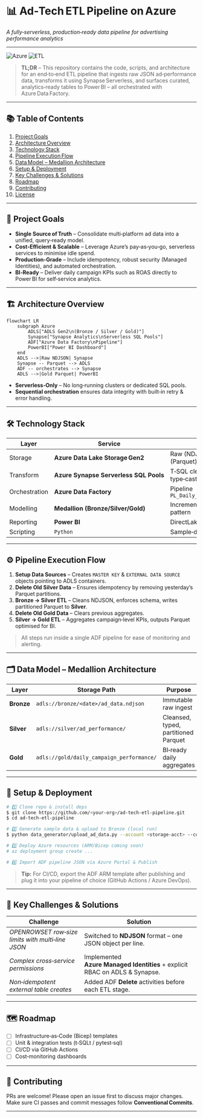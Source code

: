 # 📊 Ad‑Tech ETL Pipeline on Azure

*A fully‑serverless, production‑ready data pipeline for advertising performance analytics*

---

![Azure](https://img.shields.io/badge/Cloud-Azure-blue) ![ETL](https://img.shields.io/badge/Type-Serverless%20ETL-green) 

> **TL;DR** – This repository contains the code, scripts, and architecture for an end‑to‑end ETL pipeline that ingests raw JSON ad‑performance data, transforms it using Synapse Serverless, and surfaces curated, analytics‑ready tables to Power BI – all orchestrated with Azure Data Factory.

---

## 📚 Table of Contents

1. [Project Goals](#project-goals)
2. [Architecture Overview](#architecture-overview)
3. [Technology Stack](#technology-stack)
4. [Pipeline Execution Flow](#pipeline-execution-flow)
5. [Data Model – Medallion Architecture](#data-model--medallion-architecture)
6. [Setup & Deployment](#setup--deployment)
7. [Key Challenges & Solutions](#key-challenges--solutions)
8. [Roadmap](#roadmap)
9. [Contributing](#contributing)
10. [License](#license)

---

## 🎯 Project Goals

* **Single Source of Truth** – Consolidate multi‑platform ad data into a unified, query‑ready model.
* **Cost‑Efficient & Scalable** – Leverage Azure’s pay‑as‑you‑go, serverless services to minimise idle spend.
* **Production‑Grade** – Include idempotency, robust security (Managed Identities), and automated orchestration.
* **BI‑Ready** – Deliver daily campaign KPIs such as ROAS directly to Power BI for self‑service analytics.

---

## 🏗️ Architecture Overview

```mermaid
flowchart LR
    subgraph Azure
        ADLS["ADLS Gen2\n(Bronze / Silver / Gold)"]
        Synapse["Synapse Analytics\nServerless SQL Pools"]
        ADF["Azure Data Factory\nPipeline"]
        PowerBI["Power BI Dashboard"]
    end
    ADLS -->|Raw NDJSON| Synapse
    Synapse -- Parquet --> ADLS
    ADF -- orchestrates --> Synapse
    ADLS -->|Gold Parquet| PowerBI
```

* **Serverless‑Only** – No long‑running clusters or dedicated SQL pools.
* **Sequential orchestration** ensures data integrity with built‑in retry & error handling.

---

## 🛠️ Technology Stack

| Layer         | Service                                | Details                                     |
| ------------- | -------------------------------------- | ------------------------------------------- |
| Storage       | **Azure Data Lake Storage Gen2**       | Raw (NDJSON) & curated (Parquet) zones      |
| Transform     | **Azure Synapse Serverless SQL Pools** | T‑SQL cleansing, type‑casting, aggregations |
| Orchestration | **Azure Data Factory**                 | Pipeline `PL_Daily_Ad_Performance_ETL`      |
| Modelling     | **Medallion (Bronze/Silver/Gold)**     | Incremental refinement pattern              |
| Reporting     | **Power BI**                           | DirectLake/Import mode                      |
| Scripting     | `Python`                               | Sample‑data generator                       |

---

## ⚙️ Pipeline Execution Flow

1. **Setup Data Sources** – Creates `MASTER KEY` & `EXTERNAL DATA SOURCE` objects pointing to ADLS containers.
2. **Delete Old Silver Data** – Ensures idempotency by removing yesterday’s Parquet partitions.
3. **Bronze → Silver ETL** – Cleans NDJSON, enforces schema, writes partitioned Parquet to **Silver**.
4. **Delete Old Gold Data** – Clears previous aggregates.
5. **Silver → Gold ETL** – Aggregates campaign‑level KPIs, outputs Parquet optimised for BI.

> All steps run inside a single ADF pipeline for ease of monitoring and alerting.

---

## 🗂️ Data Model – Medallion Architecture

| Layer      | Storage Path                              | Purpose                              |
| ---------- | ----------------------------------------- | ------------------------------------ |
| **Bronze** | `adls://bronze/<date>/ad_data.ndjson`     | Immutable raw ingest                 |
| **Silver** | `adls://silver/ad_performance/`           | Cleansed, typed, partitioned Parquet |
| **Gold**   | `adls://gold/daily_campaign_performance/` | BI‑ready daily aggregates            |

---

## 🚀 Setup & Deployment

```bash
# 1️⃣ Clone repo & install deps
$ git clone https://github.com/<your‑org>/ad-tech-etl-pipeline.git
$ cd ad-tech-etl-pipeline

# 2️⃣ Generate sample data & upload to Bronze (local run)
$ python data_generator/upload_ad_data.py --account <storage‑acct> --container bronze

# 3️⃣ Deploy Azure resources (ARM/Bicep coming soon)
# az deployment group create ...

# 4️⃣ Import ADF pipeline JSON via Azure Portal & Publish
```

> **Tip:** For CI/CD, export the ADF ARM template after publishing and plug it into your pipeline of choice (GitHub Actions / Azure DevOps).

---

## 🧩 Key Challenges & Solutions

| Challenge                                         | Solution                                                                    |
| ------------------------------------------------- | --------------------------------------------------------------------------- |
| *OPENROWSET row‑size limits with multi‑line JSON* | Switched to **NDJSON** format – one JSON object per line.                   |
| *Complex cross‑service permissions*               | Implemented **Azure Managed Identities** + explicit RBAC on ADLS & Synapse. |
| *Non‑idempotent external table creates*           | Added ADF **Delete** activities before each ETL stage.                      |

---

## 🗺️ Roadmap

* [ ] Infrastructure‑as‑Code (Bicep) templates
* [ ] Unit & integration tests (t‑SQLt / pytest‑sql)
* [ ] CI/CD via GitHub Actions
* [ ] Cost‑monitoring dashboards

---

## 🤝 Contributing

PRs are welcome! Please open an issue first to discuss major changes. Make sure CI passes and commit messages follow **Conventional Commits**.

---

